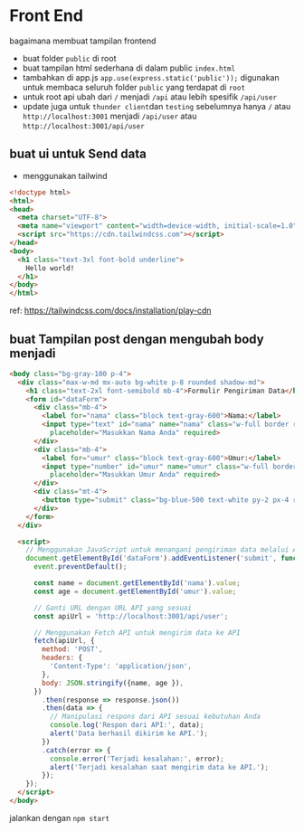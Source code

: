 # Front End

bagaimana membuat tampilan frontend

- buat folder `public` di root
- buat tampilan html sederhana di dalam public `index.html`
- tambahkan di app.js
  `app.use(express.static('public'));` 
  digunakan untuk membaca seluruh folder `public` yang terdapat di `root`
- untuk root api ubah dari `/` menjadi `/api` atau lebih spesifik `/api/user`
- update juga untuk `thunder client`dan `testing` sebelumnya hanya `/` atau `http://localhost:3001` menjadi `/api/user` atau `http://localhost:3001/api/user`

## buat ui untuk Send data
- menggunakan tailwind

```html
<!doctype html>
<html>
<head>
  <meta charset="UTF-8">
  <meta name="viewport" content="width=device-width, initial-scale=1.0">
  <script src="https://cdn.tailwindcss.com"></script>
</head>
<body>
  <h1 class="text-3xl font-bold underline">
    Hello world!
  </h1>
</body>
</html>
```
ref: https://tailwindcss.com/docs/installation/play-cdn

## buat Tampilan post dengan mengubah body menjadi
```html
<body class="bg-gray-100 p-4">
  <div class="max-w-md mx-auto bg-white p-8 rounded shadow-md">
    <h1 class="text-2xl font-semibold mb-4">Formulir Pengiriman Data</h1>
    <form id="dataForm">
      <div class="mb-4">
        <label for="nama" class="block text-gray-600">Nama:</label>
        <input type="text" id="nama" name="nama" class="w-full border rounded-md py-2 px-3"
          placeholder="Masukkan Nama Anda" required>
      </div>
      <div class="mb-4">
        <label for="umur" class="block text-gray-600">Umur:</label>
        <input type="number" id="umur" name="umur" class="w-full border rounded-md py-2 px-3"
          placeholder="Masukkan Umur Anda" required>
      </div>
      <div class="mt-4">
        <button type="submit" class="bg-blue-500 text-white py-2 px-4 rounded hover:bg-blue-600">Kirim Data</button>
      </div>
    </form>
  </div>

  <script>
    // Menggunakan JavaScript untuk menangani pengiriman data melalui API
    document.getElementById('dataForm').addEventListener('submit', function (event) {
      event.preventDefault();

      const name = document.getElementById('nama').value;
      const age = document.getElementById('umur').value;

      // Ganti URL dengan URL API yang sesuai
      const apiUrl = 'http://localhost:3001/api/user';

      // Menggunakan Fetch API untuk mengirim data ke API
      fetch(apiUrl, {
        method: 'POST',
        headers: {
          'Content-Type': 'application/json',
        },
        body: JSON.stringify({name, age }),
      })
        .then(response => response.json())
        .then(data => {
          // Manipulasi respons dari API sesuai kebutuhan Anda
          console.log('Respon dari API:', data);
          alert('Data berhasil dikirim ke API.');
        })
        .catch(error => {
          console.error('Terjadi kesalahan:', error);
          alert('Terjadi kesalahan saat mengirim data ke API.');
        });
    });
  </script>
</body>
```

jalankan dengan `npm start`